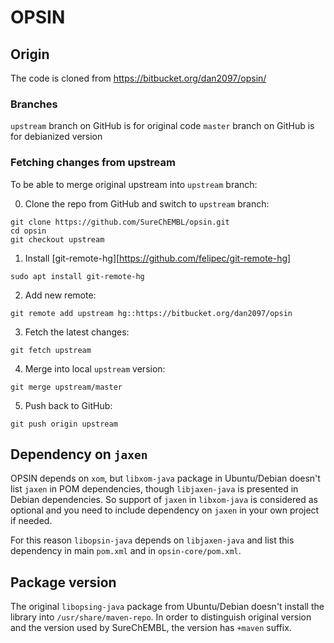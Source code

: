 # OPSIN

## Origin
The code is cloned from https://bitbucket.org/dan2097/opsin/

### Branches
`upstream` branch on GitHub is for original code
`master` branch on GitHub is for debianized version

### Fetching changes from upstream
To be able to merge original upstream into `upstream` branch:

0. Clone the repo from GitHub and switch to `upstream` branch:
```
git clone https://github.com/SureChEMBL/opsin.git
cd opsin
git checkout upstream
```

1. Install [git-remote-hg][https://github.com/felipec/git-remote-hg]
```
sudo apt install git-remote-hg
```

2. Add new remote:
```
git remote add upstream hg::https://bitbucket.org/dan2097/opsin
```

3. Fetch the latest changes:
```
git fetch upstream
```

4. Merge into local `upstream` version:
```
git merge upstream/master
```

5. Push back to GitHub:
```
git push origin upstream
```


## Dependency on `jaxen`
OPSIN depends on `xom`, but `libxom-java` package in Ubuntu/Debian doesn't list `jaxen` in POM dependencies, though `libjaxen-java` is presented in Debian dependencies. So support of `jaxen` in `libxom-java` is considered as optional and you need to include dependency on `jaxen` in your own project if needed.

For this reason `libopsin-java` depends on `libjaxen-java` and list this dependency in main `pom.xml` and in `opsin-core/pom.xml`.


## Package version
The original `libopsing-java` package from Ubuntu/Debian doesn't install the library into `/usr/share/maven-repo`. In order to distinguish original version and the version used by SureChEMBL, the version has `+maven` suffix.
